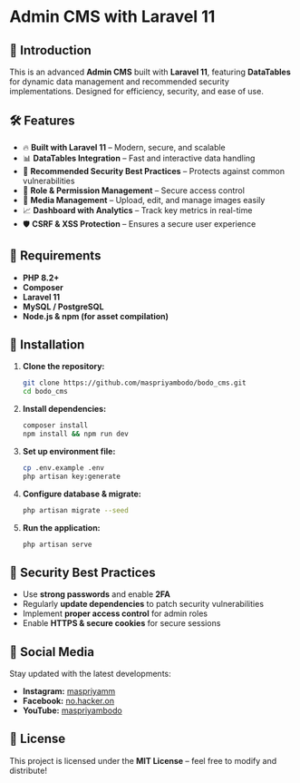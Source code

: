 # Admin CMS with Laravel 11

## 🚀 Introduction
This is an advanced **Admin CMS** built with **Laravel 11**, featuring **DataTables** for dynamic data management and recommended security implementations. Designed for efficiency, security, and ease of use.

## 🛠️ Features
- 🔥 **Built with Laravel 11** – Modern, secure, and scalable
- 📊 **DataTables Integration** – Fast and interactive data handling
- 🔐 **Recommended Security Best Practices** – Protects against common vulnerabilities
- 📂 **Role & Permission Management** – Secure access control
- 📸 **Media Management** – Upload, edit, and manage images easily
- 📈 **Dashboard with Analytics** – Track key metrics in real-time
- 🛡️ **CSRF & XSS Protection** – Ensures a secure user experience

## 📌 Requirements
- **PHP 8.2+**
- **Composer**
- **Laravel 11**
- **MySQL / PostgreSQL**
- **Node.js & npm (for asset compilation)**

## 🔧 Installation
1. **Clone the repository:**
   ```bash
   git clone https://github.com/maspriyambodo/bodo_cms.git
   cd bodo_cms
   ```
2. **Install dependencies:**
   ```bash
   composer install
   npm install && npm run dev
   ```
3. **Set up environment file:**
   ```bash
   cp .env.example .env
   php artisan key:generate
   ```
4. **Configure database & migrate:**
   ```bash
   php artisan migrate --seed
   ```
5. **Run the application:**
   ```bash
   php artisan serve
   ```

## 🔐 Security Best Practices
- Use **strong passwords** and enable **2FA**
- Regularly **update dependencies** to patch security vulnerabilities
- Implement **proper access control** for admin roles
- Enable **HTTPS & secure cookies** for secure sessions

## 📱 Social Media
Stay updated with the latest developments:
- **Instagram:** [maspriyamm](https://instagram.com/maspriyamm)
- **Facebook:** [no.hacker.on](https://facebook.com/no.hacker.on)
- **YouTube:** [maspriyambodo](https://youtube.com/@maspriyambodo)

## 📝 License
This project is licensed under the **MIT License** – feel free to modify and distribute!
